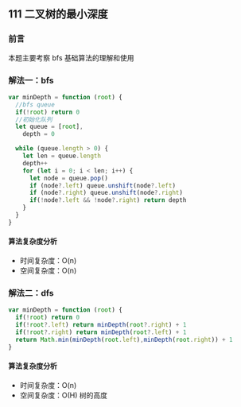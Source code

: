 ## 111 二叉树的最小深度

### 前言
本题主要考察 bfs 基础算法的理解和使用


### 解法一：bfs


```js
var minDepth = function (root) {
  //bfs queue
  if(!root) return 0
  //初始化队列
  let queue = [root],
    depth = 0

  while (queue.length > 0) {
    let len = queue.length
    depth++
    for (let i = 0; i < len; i++) {
      let node = queue.pop()
      if (node?.left) queue.unshift(node?.left)
      if (node?.right) queue.unshift(node?.right)
      if(!node?.left && !node?.right) return depth
    }
  }
}
```

#### 算法复杂度分析
- 时间复杂度：O(n)
- 空间复杂度：O(n) 
&nbsp;
### 解法二：dfs


```js
var minDepth = function (root) {
  if(!root) return 0
  if(!root?.left) return minDepth(root?.right) + 1
  if(!root?.right) return minDepth(root?.left) + 1
  return Math.min(minDepth(root.left),minDepth(root.right)) + 1
}
```

#### 算法复杂度分析
- 时间复杂度：O(n)
- 空间复杂度：O(H) 树的高度